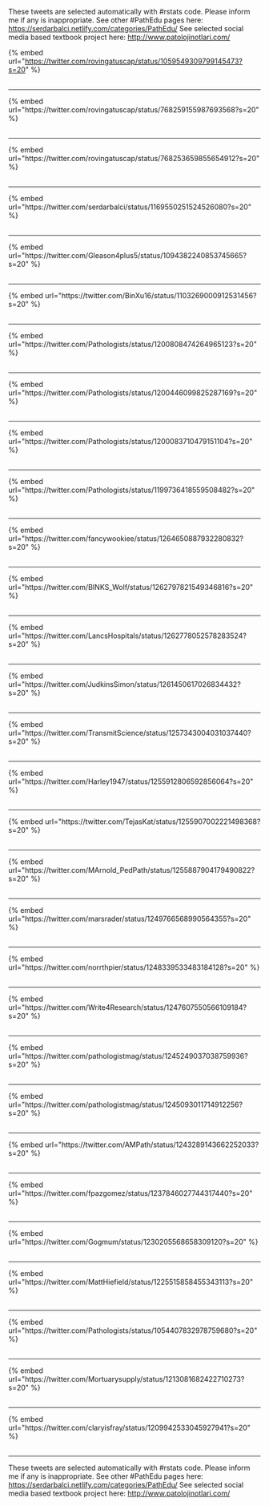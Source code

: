 

These tweets are selected automatically with #rstats code. Please inform me if any is inappropriate.
See other #PathEdu pages here: https://serdarbalci.netlify.com/categories/PathEdu/ 
See selected social media based textbook project here: http://www.patolojinotlari.com/

{% embed url="https://twitter.com/rovingatuscap/status/1059549309799145473?s=20" %}<br>
<br>
<hr>
{% embed url="https://twitter.com/rovingatuscap/status/768259155987693568?s=20" %}<br>
<br>
<hr>
{% embed url="https://twitter.com/rovingatuscap/status/768253659855654912?s=20" %}<br>
<br>
<hr>
{% embed url="https://twitter.com/serdarbalci/status/1169550251524526080?s=20" %}<br>
<br>
<hr>
{% embed url="https://twitter.com/Gleason4plus5/status/1094382240853745665?s=20" %}<br>
<br>
<hr>
{% embed url="https://twitter.com/BinXu16/status/1103269000912531456?s=20" %}<br>
<br>
<hr>
{% embed url="https://twitter.com/Pathologists/status/1200808474264965123?s=20" %}<br>
<br>
<hr>
{% embed url="https://twitter.com/Pathologists/status/1200446099825287169?s=20" %}<br>
<br>
<hr>
{% embed url="https://twitter.com/Pathologists/status/1200083710479151104?s=20" %}<br>
<br>
<hr>
{% embed url="https://twitter.com/Pathologists/status/1199736418559508482?s=20" %}<br>
<br>
<hr>
{% embed url="https://twitter.com/fancywookiee/status/1264650887932280832?s=20" %}<br>
<br>
<hr>
{% embed url="https://twitter.com/BINKS_Wolf/status/1262797821549346816?s=20" %}<br>
<br>
<hr>
{% embed url="https://twitter.com/LancsHospitals/status/1262778052578283524?s=20" %}<br>
<br>
<hr>
{% embed url="https://twitter.com/JudkinsSimon/status/1261450617026834432?s=20" %}<br>
<br>
<hr>
{% embed url="https://twitter.com/TransmitScience/status/1257343004031037440?s=20" %}<br>
<br>
<hr>
{% embed url="https://twitter.com/Harley1947/status/1255912806592856064?s=20" %}<br>
<br>
<hr>
{% embed url="https://twitter.com/TejasKat/status/1255907002221498368?s=20" %}<br>
<br>
<hr>
{% embed url="https://twitter.com/MArnold_PedPath/status/1255887904179490822?s=20" %}<br>
<br>
<hr>
{% embed url="https://twitter.com/marsrader/status/1249766568990564355?s=20" %}<br>
<br>
<hr>
{% embed url="https://twitter.com/norrthpier/status/1248339533483184128?s=20" %}<br>
<br>
<hr>
{% embed url="https://twitter.com/Write4Research/status/1247607550566109184?s=20" %}<br>
<br>
<hr>
{% embed url="https://twitter.com/pathologistmag/status/1245249037038759936?s=20" %}<br>
<br>
<hr>
{% embed url="https://twitter.com/pathologistmag/status/1245093011714912256?s=20" %}<br>
<br>
<hr>
{% embed url="https://twitter.com/AMPath/status/1243289143662252033?s=20" %}<br>
<br>
<hr>
{% embed url="https://twitter.com/fpazgomez/status/1237846027744317440?s=20" %}<br>
<br>
<hr>
{% embed url="https://twitter.com/Gogmum/status/1230205568658309120?s=20" %}<br>
<br>
<hr>
{% embed url="https://twitter.com/MattHiefield/status/1225515858455343113?s=20" %}<br>
<br>
<hr>
{% embed url="https://twitter.com/Pathologists/status/1054407832978759680?s=20" %}<br>
<br>
<hr>
{% embed url="https://twitter.com/Mortuarysupply/status/1213081682422710273?s=20" %}<br>
<br>
<hr>
{% embed url="https://twitter.com/claryisfray/status/1209942533045927941?s=20" %}<br>
<br>
<hr>


These tweets are selected automatically with #rstats code. Please inform me if any is inappropriate.
See other #PathEdu pages here: https://serdarbalci.netlify.com/categories/PathEdu/ 
See selected social media based textbook project here: http://www.patolojinotlari.com/
